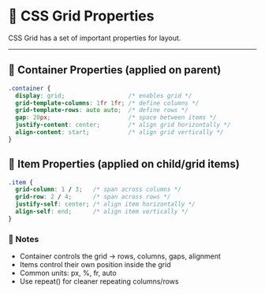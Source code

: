 # 📐 CSS Grid Properties

CSS Grid has a set of important properties for layout.  

---

## 🔹 Container Properties (applied on parent)

```css
.container {
  display: grid;                  /* enables grid */
  grid-template-columns: 1fr 1fr; /* define columns */
  grid-template-rows: auto auto;  /* define rows */
  gap: 20px;                      /* space between items */
  justify-content: center;        /* align grid horizontally */
  align-content: start;           /* align grid vertically */
}
```
## 🔹 Item Properties (applied on child/grid items)
```css
.item {
  grid-column: 1 / 3;   /* span across columns */
  grid-row: 2 / 4;      /* span across rows */
  justify-self: center; /* align item horizontally */
  align-self: end;      /* align item vertically */
}
```
### 📝 Notes
- Container controls the grid → rows, columns, gaps, alignment
- Items control their own position inside the grid
- Common units: px, %, fr, auto
- Use repeat() for cleaner repeating columns/rows